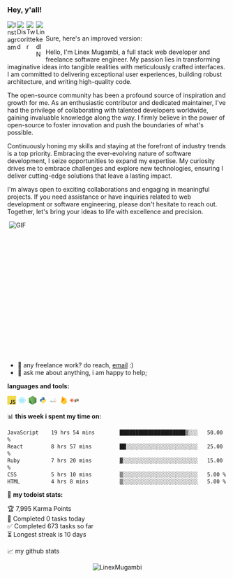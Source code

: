 ### Hey, y'all!
<a href="https://www.instagram.com/">
  <img align="left" alt="Instagram" width="22px" src="https://raw.githubusercontent.com/hussainweb/hussainweb/main/icons/instagram.png" />
</a>
<a href="https://discord.gg">
  <img align="left" alt=" Discord" width="22px" src="https://raw.githubusercontent.com/peterthehan/peterthehan/master/assets/discord.svg" />
</a>
<a href="https://twitter.com/">
  <img align="left" alt=" Twitter" width="22px" src="https://raw.githubusercontent.com/peterthehan/peterthehan/master/assets/twitter.svg" />
</a>
<a href="https://www.linkedin.com/in/linex-mugambi/">
  <img align="left" alt="LinkedIN" width="22px" src="https://raw.githubusercontent.com/peterthehan/peterthehan/master/assets/linkedin.svg" />
</a>

<!-- ![](https://visitor-badge.glitch.me/badge?page_id=abhisheknaiidu.abhisheknaiidu)
 -->
<br />

Sure, here's an improved version:

Hello, I'm Linex Mugambi, a full stack web developer and freelance software engineer. My passion lies in transforming imaginative ideas into tangible realities with meticulously crafted interfaces. I am committed to delivering exceptional user experiences, building robust architecture, and writing high-quality code.

The open-source community has been a profound source of inspiration and growth for me. As an enthusiastic contributor and dedicated maintainer, I've had the privilege of collaborating with talented developers worldwide, gaining invaluable knowledge along the way. I firmly believe in the power of open-source to foster innovation and push the boundaries of what's possible.

Continuously honing my skills and staying at the forefront of industry trends is a top priority. Embracing the ever-evolving nature of software development, I seize opportunities to expand my expertise. My curiosity drives me to embrace challenges and explore new technologies, ensuring I deliver cutting-edge solutions that leave a lasting impact.

I'm always open to exciting collaborations and engaging in meaningful projects. If you need assistance or have inquiries related to web development or software engineering, please don't hesitate to reach out. Together, let's bring your ideas to life with excellence and precision.


  <img align="right" alt="GIF" src="https://github.com/LinexMugambi/LinexMugambi/blob/master/code.gif?raw=true" width="500" height="320" />
  
- 💼 any freelance work? do reach, [email](linexmugambi254@gmail.com) :)
- 💬 ask me about anything, i am happy to help;

**languages and tools:**  

<code><img height="20" src="https://raw.githubusercontent.com/github/explore/80688e429a7d4ef2fca1e82350fe8e3517d3494d/topics/javascript/javascript.png"></code>
<code><img height="20" src="https://raw.githubusercontent.com/github/explore/80688e429a7d4ef2fca1e82350fe8e3517d3494d/topics/react/react.png"></code>
<code><img height="20" src="https://raw.githubusercontent.com/github/explore/80688e429a7d4ef2fca1e82350fe8e3517d3494d/topics/nodejs/nodejs.png"></code>
<code><img height="20" src="https://raw.githubusercontent.com/github/explore/80688e429a7d4ef2fca1e82350fe8e3517d3494d/topics/python/python.png"></code>
<code><img height="20" src="https://raw.githubusercontent.com/github/explore/80688e429a7d4ef2fca1e82350fe8e3517d3494d/topics/mysql/mysql.png"></code>
<code><img height="20" src="https://raw.githubusercontent.com/github/explore/80688e429a7d4ef2fca1e82350fe8e3517d3494d/topics/firebase/firebase.png"></code>
<code><img height="20" src="https://raw.githubusercontent.com/github/explore/80688e429a7d4ef2fca1e82350fe8e3517d3494d/topics/git/git.png"></code>

📊 **this week i spent my time on:**
<!--START_SECTION:waka-->

```text
JavaScript    19 hrs 54 mins        █████████████████████▒░░░   50.00 %
React         8 hrs 57 mins         ██░░░░░░░░░░░░░░░░░░░░░░░   25.00 %
Ruby          7 hrs 20 mins         ▓░░░░░░░░░░░░░░░░░░░░░░░░   15.00 %
CSS           5 hrs 10 mins         ▒░░░░░░░░░░░░░░░░░░░░░░░░   5.00 %
HTML          4 hrs 8 mins          ▒░░░░░░░░░░░░░░░░░░░░░░░░   5.00 %
```

<!--END_SECTION:waka-->


🚧 **my todoist stats:**
<!-- TODO-IST:START -->
🏆  7,995 Karma Points           
🌸  Completed 0 tasks today           
✅  Completed 673 tasks so far           
⏳  Longest streak is 10 days
<!-- TODO-IST:END -->


📈 my github stats

<p align="center"> <img src="https://github-readme-stats.vercel.app/api?username=LinexMugambi&show_icons=true&theme=gotham" alt="LinexMugambi" />



